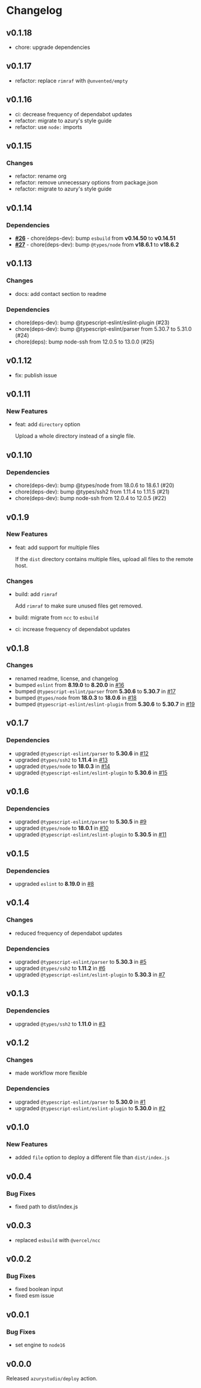 # Changelog

## v0.1.18

* chore: upgrade dependencies

## v0.1.17

* refactor: replace `rimraf` with `@unvented/empty`

## v0.1.16

* ci: decrease frequency of dependabot updates
* refactor: migrate to azury's style guide
* refactor: use `node:` imports

## v0.1.15

### Changes

* refactor: rename org
* refactor: remove unnecessary options from package.json
* refactor: migrate to azury's style guide

## v0.1.14

### Dependencies

* [**#26**](https://github.com/azurystudio/deploy-action/pull/26) - chore(deps-dev): bump `esbuild` from **v0.14.50** to **v0.14.51**
* [**#27**](https://github.com/azurystudio/deploy-action/pull/27) - chore(deps-dev): bump `@types/node` from **v18.6.1** to **v18.6.2**

## v0.1.13

### Changes

* docs: add contact section to readme

### Dependencies

* chore(deps-dev): bump @typescript-eslint/eslint-plugin (#23)
* chore(deps-dev): bump @typescript-eslint/parser from 5.30.7 to 5.31.0 (#24)
* chore(deps): bump node-ssh from 12.0.5 to 13.0.0 (#25)

## v0.1.12

* fix: publish issue

## v0.1.11

### New Features

* feat: add `directory` option

  Upload a whole directory instead of a single file.

## v0.1.10

### Dependencies

* chore(deps-dev): bump @types/node from 18.0.6 to 18.6.1 (#20)
* chore(deps-dev): bump @types/ssh2 from 1.11.4 to 1.11.5 (#21)
* chore(deps-dev): bump node-ssh from 12.0.4 to 12.0.5 (#22)

## v0.1.9

### New Features

* feat: add support for multiple files

  If the `dist` directory contains multiple files, upload all files to the remote host.

### Changes

* build: add `rimraf`

  Add `rimraf` to make sure unused files get removed.

* build: migrate from `ncc` to `esbuild`

* ci: increase frequency of dependabot updates

## v0.1.8

### Changes

* renamed readme, license, and changelog 
* bumped `eslint` from **8.19.0** to **8.20.0** in [#16](https://github.com/azurystudio/deploy-action/pull/16)
* bumped `@typescript-eslint/parser` from **5.30.6** to **5.30.7** in [#17](https://github.com/azurystudio/deploy-action/pull/17)
* bumped `@types/node` from **18.0.3** to **18.0.6** in [#18](https://github.com/azurystudio/deploy-action/pull/18)
* bumped `@typescript-eslint/eslint-plugin` from **5.30.6** to **5.30.7** in [#19](https://github.com/azurystudio/deploy-action/pull/19)

## v0.1.7

### Dependencies

- upgraded `@typescript-eslint/parser` to **5.30.6** in [#12](https://github.com/azurystudio/deploy-action/pull/12)
- upgraded `@types/ssh2` to **1.11.4** in [#13](https://github.com/azurystudio/deploy-action/pull/13)
- upgraded `@types/node` to **18.0.3** in [#14](https://github.com/azurystudio/deploy-action/pull/14)
- upgraded `@typescript-eslint/eslint-plugin` to **5.30.6** in [#15](https://github.com/azurystudio/deploy-action/pull/15)

## v0.1.6

### Dependencies

- upgraded `@typescript-eslint/parser` to **5.30.5** in [#9](https://github.com/azurystudio/deploy-action/pull/9)
- upgraded `@types/node` to **18.0.1** in [#10](https://github.com/azurystudio/deploy-action/pull/10)
- upgraded `@typescript-eslint/eslint-plugin` to **5.30.5** in [#11](https://github.com/azurystudio/deploy-action/pull/11)

## v0.1.5

### Dependencies

- upgraded `eslint` to **8.19.0** in [#8](https://github.com/azurystudio/deploy-action/pull/8)

## v0.1.4

### Changes

- reduced frequency of dependabot updates

### Dependencies

- upgraded `@typescript-eslint/parser` to **5.30.3** in [#5](https://github.com/azurystudio/deploy-action/pull/5)
- upgraded `@types/ssh2` to **1.11.2** in [#6](https://github.com/azurystudio/deploy-action/pull/6)
- upgraded `@typescript-eslint/eslint-plugin` to **5.30.3** in [#7](https://github.com/azurystudio/deploy-action/pull/7)

## v0.1.3

### Dependencies

- upgraded `@types/ssh2` to **1.11.0** in [#3](https://github.com/azurystudio/deploy-action/pull/3)

## v0.1.2

### Changes

- made workflow more flexible

### Dependencies

- upgraded `@typescript-eslint/parser` to **5.30.0** in [#1](https://github.com/azurystudio/deploy-action/pull/1)
- upgraded `@typescript-eslint/eslint-plugin` to **5.30.0** in [#2](https://github.com/azurystudio/deploy-action/pull/2)

## v0.1.0

### New Features

- added `file` option to deploy a different file than `dist/index.js`

## v0.0.4

### Bug Fixes

- fixed path to dist/index.js

## v0.0.3

- replaced `esbuild` with `@vercel/ncc`

## v0.0.2

### Bug Fixes

- fixed boolean input
- fixed esm issue

## v0.0.1

### Bug Fixes

- set engine to `node16`

## v0.0.0

Released `azurystudio/deploy` action.

